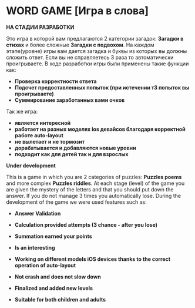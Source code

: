 # WORD GAME  [Игра в слова]

**НА СТАДИИ РАЗРАБОТКИ**

Это игра в которой вам предлагаются 2 категории загадок: **Загадки в стихах** и более сложные **Загадки с подвохом**. На каждом этапе(уровне) игры вам дается загадка и буквы из которых вы должны сложить ответ. Если вы не справляетесь 3 раза то автоматически проигрываете.
В ходе разработки игры были применены такие функции как:

* **Проверка корректности ответа**
* **Подсчет предоставленных попыток (при истечении т3 попыток вы проигрываете)**
* **Суммирование заработанных вами очков**

Так же игра:

* **является интересной**
* **работает на разных моделях ios девайсов благодаря корректной работе auto-layout**
* **не вылетает и не тормозит**
* **дорабатывается и добавляются новые уровни**
* **подходит как для детей так и для взрослых**

**Under development**

This is a game in which you are 2 categories of puzzles: **Puzzles poems** and more complex **Puzzles riddles**. At each stage (level) of the game you are given the mystery of the letters and that you should put down the answer. If you do not manage 3 times you automatically lose.
During the development of the game we were used features such as:

* **Answer Validation**
* **Calculation provided attempts (3 chance - after you lose)**
* **Summation earned your points**

* **Is an interesting**
* **Working on different models iOS devices thanks to the correct operation of auto-layout**
* **Not crash and does not slow down**
* **Finalized and added new levels**
* **Suitable for both children and adults**





